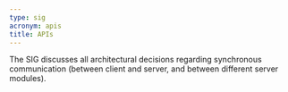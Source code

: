 ```yaml
---
type: sig
acronym: apis
title: APIs
---
```


The SIG discusses all architectural decisions regarding synchronous communication (between client and server, 
and between different server modules).
